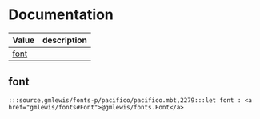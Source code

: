 # Documentation
|Value|description|
|---|---|
|[font](#font)||

## font

```moonbit
:::source,gmlewis/fonts-p/pacifico/pacifico.mbt,2279:::let font : <a href="gmlewis/fonts#Font">@gmlewis/fonts.Font</a>
```

